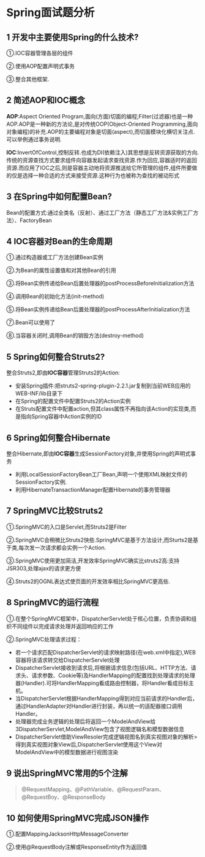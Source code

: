 # Spring面试题分析

## 1 开发中主要使用Spring的什么技术?

①.IOC容器管理各层的组件

②.使用AOP配置声明式事务

③.整合其他框架.

## 2 简述AOP和IOC概念

**AOP**:Aspect Oriented Program,面向(方面)切面的编程;Filter(过滤器)也是一种AOP.AOP是一种新的方法论,是对传统OOP(Object-Oriented Programming,面向对象编程)的补充.AOP的主要编程对象是切面(aspect),而切面模块化横切关注点.可以举例通过事务说明.

**IOC**:InvertOfControl,控制反转.也成为DI(依赖注入)其思想是反转资源获取的方向.传统的资源查找方式要求组件向容器发起请求查找资源.作为回应,容器适时的返回资源.而应用了IOC之后,则是容器主动地将资源推送给它所管理的组件,组件所要做的仅是选择一种合适的方式来接受资源.这种行为也被称为查找的被动形式

## 3 在Spring中如何配置Bean?

Bean的配置方式:通过全类名（反射）、通过工厂方法（静态工厂方法&实例工厂方法）、FactoryBean

## 4 IOC容器对Bean的生命周期

①.通过构造器或工厂方法创建Bean实例

②.为Bean的属性设置值和对其他Bean的引用

③.将Bean实例传递给Bean后置处理器的postProcessBeforeInitialization方法

④.调用Bean的初始化方法(init-method)

⑤.将Bean实例传递给Bean后置处理器的postProcessAfterInitialization方法

⑦.Bean可以使用了

⑧.当容器关闭时,调用Bean的销毁方法(destroy-method)

## 5 Spring如何整合Struts2?

整合Struts2,即由**IOC容器**管理Struts2的Action:

- 安装Spring插件:把struts2-spring-plugin-2.2.1.jar复制到当前WEB应用的WEB-INF/lib目录下
- 在Spring的配置文件中配置Struts2的Action实例
- 在Struts配置文件中配置action,但其class属性不再指向该Action的实现类,而是指向Spring容器中Action实例的ID

## 6 Spring如何整合Hibernate

整合Hibernate,即由**IOC容器**生成SessionFactory对象,并使用Spring的声明式事务

- 利用LocalSessionFactoryBean工厂Bean,声明一个使用XML映射文件的SessionFactory实例.
- 利用HibernateTransactionManager配置Hibernate的事务管理器

## 7 SpringMVC比较Struts2

①.SpringMVC的入口是Servlet,而Struts2是Filter

②.SpringMVC会稍微比Struts2快些.SpringMVC是基于方法设计,而Sturts2是基于类,每次发一次请求都会实例一个Action.

③.SpringMVC使用更加简洁,开发效率SpringMVC确实比struts2高:支持JSR303,处理ajax的请求更方便

④.Struts2的OGNL表达式使页面的开发效率相比SpringMVC更高些.

## 8 SpringMVC的运行流程

①.在整个SpringMVC框架中，DispatcherServlet处于核心位置，负责协调和组织不同组件以完成请求处理并返回响应的工作

②.SpringMVC处理请求过程：

- 若一个请求匹配DispatcherServlet的请求映射路径(在web.xml中指定),WEB容器将该请求转交给DispatcherServlet处理
- DispatcherServlet接收到请求后,将根据请求信息(包括URL、HTTP方法、请求头、请求参数、Cookie等)及HandlerMapping的配置找到处理请求的处理器(Handler).可将HandlerMapping看成路由控制器，将Handler看成目标主机。
- 当DispatcherServlet根据HandlerMapping得到对应当前请求的Handler后，通过HandlerAdapter对Handler进行封装，再以统一的适配器接口调用Handler。
- 处理器完成业务逻辑的处理后将返回一个ModelAndView给3DispatcherServlet,ModelAndView包含了视图逻辑名和模型数据信息
- DispatcherServlet借助ViewResoler完成逻辑视图名到真实视图对象的解析>得到真实视图对象View后,DispatcherServlet使用这个View对ModelAndView中的模型数据进行视图渲染

## 9 说出SpringMVC常用的5个注解

>  @RequestMapping、@PathVariable、@RequestParam、@RequestBoy、@ResponseBody

## 10 如何使用SpringMVC完成JSON操作

①.配置MappingJacksonHttpMessageConverter

②.使用@RequestBody注解或ResponseEntity作为返回值